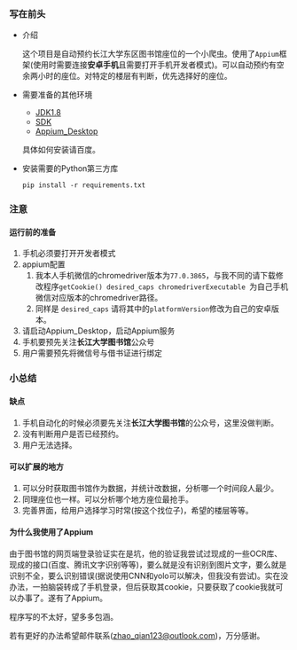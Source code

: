 ###  写在前头

- 介绍

  这个项目是自动预约长江大学东区图书馆座位的一个小爬虫。使用了`Appium`框架(使用时需要连接**安卓手机**且需要打开手机开发者模式)。可以自动预约有空余两小时的座位。对特定的楼层有判断，优先选择好的座位。

- 需要准备的其他环境

  - [JDK1.8]([https://www.oracle.com/java/technologies/javase-downloads.html](https://link.zhihu.com/?target=https%3A//www.oracle.com/java/technologies/javase-downloads.html))
  - [SDK]([https://www.oracle.com/java/technologies/javase-downloads.html](https://link.zhihu.com/?target=https%3A//www.oracle.com/java/technologies/javase-downloads.html))
  - [Appium_Desktop](https://link.zhihu.com/?target=https%3A//github.com/appium/appium-desktop/releases)

  具体如何安装请百度。

- 安装需要的Python第三方库

  ```
  pip install -r requirements.txt
  ```

  

### 注意

#### 运行前的准备

1. 手机必须要打开开发者模式 
2. appium配置
   1. 我本人手机微信的chromedriver版本为`77.0.3865`，与我不同的请下载修改程序`getCookie() desired_caps chromedriverExecutable `为自己手机微信对应版本的chromedriver路径。
   2. 同样是 `desired_caps` 请将其中的`platformVersion`修改为自己的安卓版本。
3. 请启动Appium_Desktop，启动Appium服务
4. 手机要预先关注**长江大学图书馆**公众号
5. 用户需要预先将微信号与借书证进行绑定



### 小总结

#### 缺点

1. 手机自动化的时候必须要先关注**长江大学图书馆**的公众号，这里没做判断。
2. 没有判断用户是否已经预约。
3. 用户无法选择。

#### 可以扩展的地方

1. 可以分时获取图书馆作为数据，并统计改数据，分析哪一个时间段人最少。
2. 同理座位也一样。可以分析哪个地方座位最抢手。
3. 完善界面，给用户选择学习时常(按这个找位子)，希望的楼层等等。

#### 为什么我使用了Appium

由于图书馆的网页端登录验证实在是坑，他的验证我尝试过现成的一些OCR库、现成的接口(百度、腾讯文字识别等等)，要么就是没有识别到图片文字，要么就是识别不全，要么识别错误(据说使用CNN和yolo可以解决，但我没有尝试)。实在没办法，一拍脑袋转成了手机登录，但后获取其cookie，只要获取了cookie我就可以办事了。遂有了Appium。



程序写的不太好，望多多包涵。

若有更好的办法希望邮件联系(zhao_qian123@outlook.com)，万分感谢。

